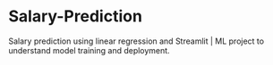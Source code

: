 # Salary-Prediction
Salary prediction using linear regression and Streamlit | ML project to understand model training and deployment.
